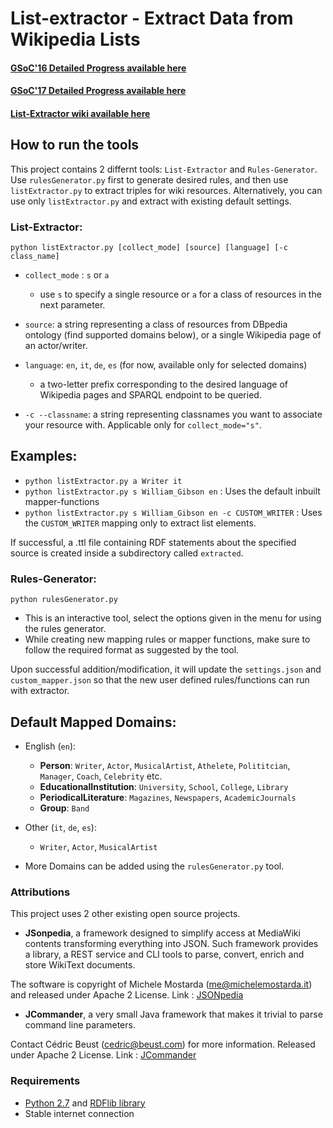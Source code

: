 # List-extractor - Extract Data from Wikipedia Lists

#### [GSoC'16 Detailed Progress available here](https://github.com/dbpedia/extraction-framework/wiki/GSoC_2016_Progress_Federica)
#### [GSoC'17 Detailed Progress available here](https://github.com/dbpedia/list-extractor/wiki/GSoC-2017:-Krishanu-Konar-progress)
#### [List-Extractor wiki available here](https://github.com/dbpedia/list-extractor/wiki)

## How to run the tools

This project contains 2 differnt tools: `List-Extractor` and `Rules-Generator`.
Use `rulesGenerator.py` first to generate desired rules, and then use `listExtractor.py` to extract triples for wiki resources.
Alternatively, you can use only `listExtractor.py` and extract with existing default settings.

### List-Extractor:

`python listExtractor.py [collect_mode] [source] [language] [-c class_name]`

* `collect_mode` : `s` or `a`

    * use `s` to specify a single resource or `a` for a class of resources in the next parameter.

* `source`: a string representing a class of resources from DBpedia ontology (find supported domains below), or a single Wikipedia page of an actor/writer.

* `language`: `en`, `it`, `de`, `es` (for now, available only for selected domains)

    * a two-letter prefix corresponding to the desired language of Wikipedia pages and SPARQL endpoint to be queried.

* `-c --classname`: a string representing classnames you want to associate your resource with. Applicable only for `collect_mode="s"`. 
## Examples: 

* `python listExtractor.py a Writer it` 
* `python listExtractor.py s William_Gibson en` : Uses the default inbuilt mapper-functions
* `python listExtractor.py s William_Gibson en -c CUSTOM_WRITER` : Uses the `CUSTOM_WRITER` mapping only to extract list elements.

If successful, a .ttl file containing RDF statements about the specified source is created inside a subdirectory called `extracted`.

### Rules-Generator:

`python rulesGenerator.py`

* This is an interactive tool, select the options given in the menu for using the rules generator.
* While creating new mapping rules or mapper functions, make sure to follow the required format as suggested by the tool.

Upon successful addition/modification, it will update the `settings.json` and `custom_mapper.json` so that the new user defined rules/functions can run with extractor.

## Default Mapped Domains:

* English (`en`):
    * **Person**: `Writer`, `Actor`, `MusicalArtist`, `Athelete`, `Polititcian`, `Manager`, `Coach`, `Celebrity` etc.
    * **EducationalInstitution**: `University`, `School`, `College`, `Library`
    * **PeriodicalLiterature**: `Magazines`, `Newspapers`, `AcademicJournals`
    * **Group**: `Band`

* Other (`it`, `de`, `es`):
    * `Writer`, `Actor`, `MusicalArtist`

* More Domains can be added using the `rulesGenerator.py` tool.

### Attributions

This project uses 2 other existing open source projects.

* **JSonpedia**, a framework designed to simplify access at MediaWiki contents transforming everything into JSON. Such framework provides a library, a REST service and CLI tools to parse, convert, enrich and store WikiText documents. 

The software is copyright of Michele Mostarda (me@michelemostarda.it) and released under Apache 2 License.
Link : [JSONpedia](https://bitbucket.org/hardest/jsonpedia)

* **JCommander**,  a very small Java framework that makes it trivial to parse command line parameters. 

Contact Cédric Beust (cedric@beust.com) for more information. Released under Apache 2 License.
Link : [JCommander](https://github.com/cbeust/jcommander)


### Requirements
* [Python 2.7](https://www.python.org/download/releases/2.7/) and [RDFlib library](http://rdflib.readthedocs.io/en/stable/gettingstarted.html)
* Stable internet connection

